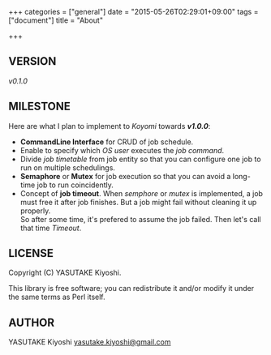 +++
categories = ["general"]
date = "2015-05-26T02:29:01+09:00"
tags = ["document"]
title = "About"

+++

## VERSION

_v0.1.0_

## MILESTONE

Here are what I plan to implement to _Koyomi_ towards **_v1.0.0_**:

* **CommandLine Interface** for CRUD of job schedule.
* Enable to specify which _OS user_ executes the _job command_.
* Divide _job timetable_ from job entity so that you can configure one job to run on multiple schedulings.
* **Semaphore** or **Mutex** for job execution so that you can avoid a long-time job to run coincidently.
* Concept of **job timeout**. When _semphore_ or _mutex_ is implemented, a job must free it after job finishes.
But a job might fail without cleaning it up properly.  
So after some time, it's prefered to assume the job failed.
Then let's call that time _Timeout_.

## LICENSE

Copyright (C) YASUTAKE Kiyoshi.

This library is free software; you can redistribute it and/or modify it under the same terms as Perl itself.

## AUTHOR

YASUTAKE Kiyoshi yasutake.kiyoshi@gmail.com